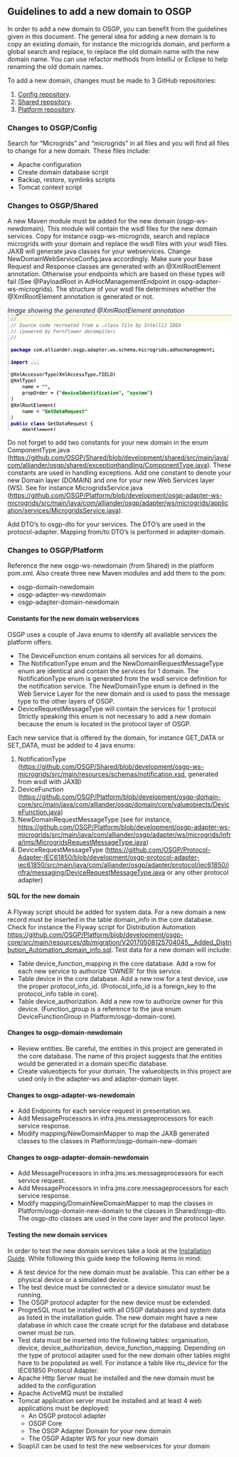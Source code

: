 ## Guidelines to add a new domain to OSGP
In order to add a new domain to OSGP, you can benefit from the guidelines given in this document. The general idea for adding a new domain is to copy an existing domain, for instance the microgrids domain, and perform a global search and replace, to replace the old domain name with the new domain name. You can use refactor methods from IntelliJ or Eclipse to help renaming the old domain names.

To add a new domain, changes must be made to 3 GitHub repositories:
1. [Config repository](https://github.com/OSGP/Config). 
2. [Shared repository](https://github.com/OSGP/Shared). 
3. [Platform repository](https://github.com/OSGP/Platform). 

### Changes to OSGP/Config
Search for “Microgrids” and “microgrids” in all files and you will find all files to change for a new domain. These files include:
* Apache configuration
* Create domain database script
* Backup, restore, symlinks scripts
* Tomcat context script

### Changes to OSGP/Shared
A new Maven module must be added for the new domain (osgp-ws-newdomain). This module will contain the wsdl files for the new domain services. Copy for instance osgp-ws-microgrids, search and replace microgrids with your domain and replace the wsdl files with your wsdl files. JAXB will generate java classes for your webservices. Change NewDomainWebServiceConfig.java accordingly. Make sure your base Request and Response classes are generated with an @XmlRootElement annotation. Otherwise your endpoints which are based on these types will fail (See @PayloadRoot in AdHocManagementEndpoint in ospg-adapter-ws-microgrids). The structure of your wsdl file determines whether the @XmlRootElement annotation is generated or not.

_Image showing the generated @XmlRootElement annotation_
![alt text](./xmlRootElementAnnotation.png "JAXB generated Java code with @XmlRootElement annotation")

Do not forget to add two constants for your new domain in the enum ComponentType.java (https://github.com/OSGP/Shared/blob/development/shared/src/main/java/com/alliander/osgp/shared/exceptionhandling/ComponentType.java). These constants are used in handling exceptions. Add one constant to denote your new Domain layer (DOMAIN) and one for your new Web Services layer (WS). See for instance MicrogridsService.java (https://github.com/OSGP/Platform/blob/development/osgp-adapter-ws-microgrids/src/main/java/com/alliander/osgp/adapter/ws/microgrids/application/services/MicrogridsService.java).

Add DTO’s to osgp-dto for your services. The DTO’s are used in the protocol-adapter. Mapping from/to DTO’s is performed in adapter-domain.

### Changes to OSGP/Platform
Reference the new osgp-ws-newdomain (from Shared) in the platform pom.xml. Also create three new Maven modules and add them to the pom:
* osgp-domain-newdomain
* osgp-adapter-ws-newdomain
* osgp-adapter-domain-newdomain

#### Constants for the new domain webservices
OSGP uses a couple of Java enums to identify all available services the platform offers.
* The DeviceFunction enum contains all services for all domains.
* The NotificationType enum and the NewDomainRequestMessageType enum are identical and contain the services for 1 domain. The NotificationType enum is generated from the wsdl service definition for the notification service. The NewDomainType enum is defined in the Web Service Layer for the new domain and is used to pass the message type to the other layers of OSGP.
* DeviceRequestMessageType will contain the services for 1 protocol Strictly speaking this enum is not necessary to add a new domain because the enum is located in the protocol layer of OSGP.

Each new service that is offered by the domain, for instance GET_DATA or SET_DATA, must be added to 4 java enums:
1. NotificationType (https://github.com/OSGP/Shared/blob/development/osgp-ws-microgrids/src/main/resources/schemas/notification.xsd, generated from wsdl with JAXB)
2. DeviceFunction (https://github.com/OSGP/Platform/blob/development/osgp-domain-core/src/main/java/com/alliander/osgp/domain/core/valueobjects/DeviceFunction.java)
3. NewDomainRequestMessageType (see for instance, https://github.com/OSGP/Platform/blob/development/osgp-adapter-ws-microgrids/src/main/java/com/alliander/osgp/adapter/ws/microgrids/infra/jms/MicrogridsRequestMessageType.java)
4. DeviceRequestMessageType (https://github.com/OSGP/Protocol-Adapter-IEC61850/blob/development/osgp-protocol-adapter-iec61850/src/main/java/com/alliander/osgp/adapter/protocol/iec61850/infra/messaging/DeviceRequestMessageType.java or any other protocol adapter)

#### SQL for the new domain
A Flyway script should be added for system data. For a new domain a new record must be inserted in the table domain_info in the core database. Check for instance the Flyway script for Distribution Automation https://github.com/OSGP/Platform/blob/development/osgp-core/src/main/resources/db/migration/V20170508125704045__Added_Distribution_Automation_domain_info.sql.
Test data for a new domain will include:
* Table device_function_mapping in the core database. Add a row for each new service to authorize ‘OWNER’ for this service.
* Table device in the core database. Add a new row for a test device, use the proper protocol_info_id. (Protocol_info_id is a foreign_key to the protocol_info table in core).
* Table device_authorization. Add a new row to authorize owner for this device. (Function_group is a reference to the java enum DeviceFunctionGroup in Platform/osgp-domain-core).

#### Changes to osgp-domain-newdomain
* Review entities. Be careful, the entities in this project are generated in the core database. The name of this project suggests that the entities would be generated in a domain specific database.
* Create valueobjects for your domain. The valueobjects in this project are used only in the adapter-ws and adapter-domain layer.

#### Changes to osgp-adapter-ws-newdomain
* Add Endpoints for each service request in presentation.ws.
* Add MessageProcessors in infra.jms.messageprocessors for each service response.
* Modify mapping/NewDomainMapper to map the JAXB generated classes to the classes in Platform/osgp-domain-new-domain

#### Changes to osgp-adapter-domain-newdomain
* Add MessageProcessors in infra.jms.ws.messageprocessors for each service request.
* Add MessageProcessors in infra.jms.core.messageprocessors for each service response.
* Modify mapping/DomainNewDomainMapper to map the classes in Platform/osgp-domain-new-domain to the classes in Shared/osgp-dto. The osgp-dto classes are used in the core layer and the protocol layer.

#### Testing the new domain services
In order to test the new domain services take a look at the [Installation Guide](./Installation/Installationguide.md). While following this guide keep the following items in mind:
* A test device for the new domain must be available. This can either be a physical device or a simulated device.
* The test device must be connected or a device simulator must be running.
* The OSGP protocol adapter for the new device must be extended.
* ProgreSQL must be installed with all OSGP databases and system data as listed in the installation guide. The new domain might have a new database in which case the create script for the database and database owner must be run.
* Test data must be inserted into the following tables: organisation, device, device_authorization, device_function_mapping. Depending on the type of protocol adapter used for the new domain other tables might have to be populated as well. For instance a table like rtu_device for the IEC61850 Protocol Adapter.
* Apache Http Server must be installed and the new domain must be added to the configuration
* Apache ActiveMQ must be installed
* Tomcat application server must be installed and at least 4 web applications must be deployed:
  * An OSGP protocol adapter
  * OSGP Core
  * The OSGP Adapter Domain for your new domain
  * The OSGP Adapter WS for your new domain
* SoapUI can be used to test the new webservices for your domain


